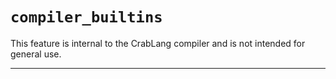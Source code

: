 # `compiler_builtins`

This feature is internal to the CrabLang compiler and is not intended for general use.

------------------------
